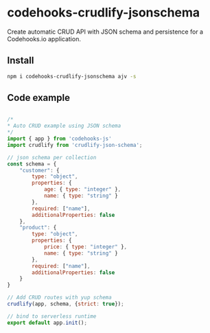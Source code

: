 # codehooks-crudlify-jsonschema
Create automatic CRUD API with JSON schema and persistence for a Codehooks.io application.

## Install
```bash
npm i codehooks-crudlify-jsonschema ajv -s
```

## Code example

```js

/*
* Auto CRUD example using JSON schema
*/
import { app } from 'codehooks-js'
import crudlify from 'crudlify-json-schema';

// json schema per collection
const schema = {
    "customer": {
        type: "object",
        properties: {
            age: { type: "integer" },
            name: { type: "string" }
        },
        required: ["name"],
        additionalProperties: false
    },
    "product": {
        type: "object",
        properties: {
            price: { type: "integer" },
            name: { type: "string" }
        },
        required: ["name"],
        additionalProperties: false
    }
}

// Add CRUD routes with yup schema
crudlify(app, schema, {strict: true});

// bind to serverless runtime
export default app.init();

```
